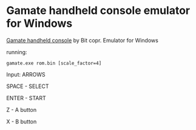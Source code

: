 # Gamate handheld console emulator for Windows

[Gamate handheld console](https://en.wikipedia.org/wiki/Gamate) by Bit copr. Emulator for Windows


running:
```
gamate.exe rom.bin [scale_factor=4]
```

Input:
ARROWS

SPACE - SELECT

ENTER - START

Z - A button

X - B button

